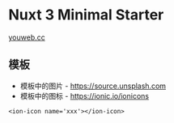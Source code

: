 # Nuxt 3 Minimal Starter

[youweb.cc](https://youweb.cc)

## 模板

- 模板中的图片 - https://source.unsplash.com
- 模板中的图标 - https://ionic.io/ionicons

```
<ion-icon name='xxx'></ion-icon>
```
